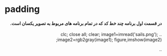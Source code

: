 # padding
<div dir=rtl>

#### در قسمت اول برنامه چند خط کد که در تمام برنامه های مربوط به تصویر یکسان است.
  ..
clc; 
close all;
clear;
image1=imread('sails.png');
image2=rgb2gray(image1);
figure,imshow(image2);

  
  ..
